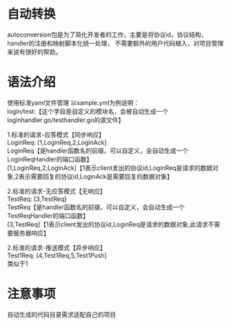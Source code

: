 # 自动转换
autoconversion包是为了简化开发者的工作，主要是将协议id，协议结构，handler的注册和映射脚本化统一处理，
不需要额外的用户代码植入，对项目管理来说有很好的帮助。

# 语法介绍
使用标准yaml文件管理
以sample.yml为例说明：  
login/test:【这个字段是自定义的模块名，会被自动生成一个loginhandler.go/testhandler.go的源文件】

1.标准的请求-应答模式【同步响应】  
LoginReq: [1,LoginReq,2,LoginAck]  
LoginReq【是handler函数名的前缀，可以自定义，会自动生成一个LoginReqHandler的端口函数】  
[1,LoginReq,2,LoginAck]【1表示client发出的协议id,LoginReq是请求的数据对象,2表示需要回复的协议id,LoginAck是需要回复的数据对象】  

2.标准的请求-无应答模式【无响应】  
TestReq: [3,TestReq]  
TestReq【是handler函数名的前缀，可以自定义，会自动生成一个TestReqHandler的端口函数】  
[3,TestReq]【1表示client发出的协议id,LoginReq是请求的数据对象,此请求不需要服务器响应】  

2.标准的请求-推送模式【异步响应】  
Test1Req: [4,Test1Req,5,Test1Push]  
类似于1  

# 注意事项
自动生成的代码目录需求适配自己的项目
